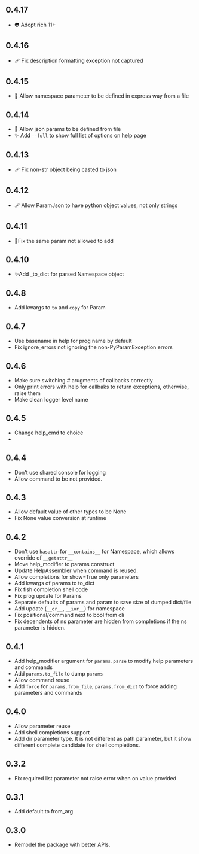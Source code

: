 ## 0.4.17

- 👽️ Adopt rich 11+

## 0.4.16

- 🩹 Fix description formatting exception not captured

## 0.4.15

- 🐛 Allow namespace parameter to be defined in express way from a file

## 0.4.14

- 🐛 Allow json params to be defined from file
- ✨ Add `--full` to show full list of options on help page

## 0.4.13

- 🩹 Fix non-str object being casted to json

## 0.4.12

- 🩹 Allow ParamJson to have python object values, not only strings


## 0.4.11
- 🐛Fix the same param not allowed to add

## 0.4.10
- ✨Add _to_dict for parsed Namespace object

## 0.4.8
- Add kwargs to `to` and `copy` for Param

## 0.4.7
- Use basename in help for prog name by default
- Fix ignore_errors not ignoring the non-PyParamException errors

## 0.4.6
- Make sure switching # arugments of callbacks correctly
- Only print errors with help for callbaks to return exceptions, otherwise, raise them
- Make clean logger level name

## 0.4.5
- Change help_cmd to choice
-
## 0.4.4
- Don't use shared console for logging
- Allow command to be not provided.

## 0.4.3
- Allow default value of other types to be None
- Fix None value conversion at runtime

## 0.4.2
- Don't use `hasattr` for `__contains__` for Namespace, which allows override of `__getattr__`
- Move help_modifier to params construct
- Update HelpAssembler when command is reused.
- Allow completions for show=True only parameters
- Add kwargs of params to to_dict
- Fix fish completion shell code
- Fix prog update for Params
- Separate defaults of params and param to save size of dumped dict/file
- Add update (`__or__`, `__ior__`) for namespace
- Fix positional/command next to bool from cli
- Fix decendents of ns parameter are hidden from completions if the ns parameter is hidden.

## 0.4.1
- Add help_modifier argument for `params.parse` to modify help parameters and commands
- Add `params.to_file` to dump `params`
- Allow command reuse
- Add `force` for `params.from_file`, `params.from_dict` to force adding parameters and commands

## 0.4.0
- Allow parameter reuse
- Add shell completions support
- Add dir parameter type. It is not different as path parameter, but it show different complete candidate for shell completions.

## 0.3.2
- Fix required list parameter not raise error when on value provided

## 0.3.1
- Add default to from_arg

## 0.3.0
- Remodel the package with better APIs.
